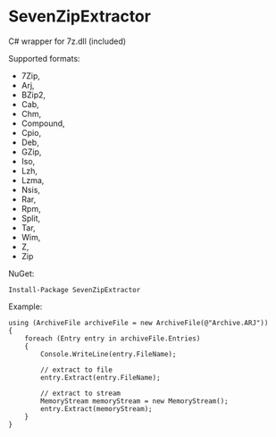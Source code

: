 # SevenZipExtractor
C# wrapper for 7z.dll (included)

Supported formats:
* 7Zip,
* Arj,
* BZip2,
* Cab,
* Chm,
* Compound,
* Cpio,
* Deb,
* GZip,
* Iso,
* Lzh,
* Lzma,
* Nsis,
* Rar,
* Rpm,
* Split,
* Tar,
* Wim,
* Z,
* Zip

NuGet:
```
Install-Package SevenZipExtractor
```

Example:

```
using (ArchiveFile archiveFile = new ArchiveFile(@"Archive.ARJ"))
{
    foreach (Entry entry in archiveFile.Entries)
    {
        Console.WriteLine(entry.FileName);
        
        // extract to file
        entry.Extract(entry.FileName);
        
        // extract to stream
        MemoryStream memoryStream = new MemoryStream();
        entry.Extract(memoryStream);
    }
}

```
